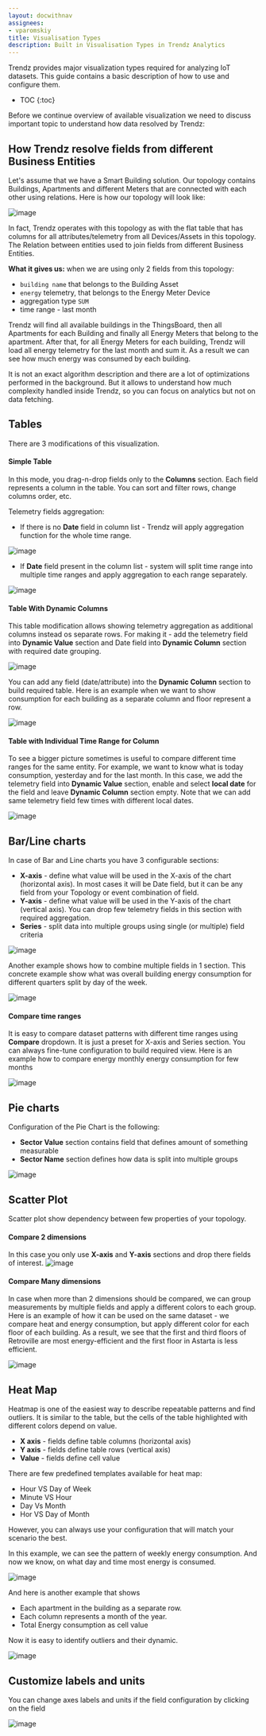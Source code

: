 ```yaml
---
layout: docwithnav
assignees:
- vparomskiy
title: Visualisation Types
description: Built in Visualisation Types in Trendz Analytics 
---
```


Trendz provides major visualization types required for analyzing IoT datasets. 
This guide contains a basic description of how to use and configure them.

* TOC
{:toc}


Before we continue overview of available visualization we need to discuss important topic to understand how data resolved by Trendz:
## How Trendz resolve fields from different Business Entities
Let's assume that we have a Smart Building solution. Our topology contains Buildings, Apartments and different Meters that are connected with each other using relations.
Here is how our topology will look like:

![image](/images/reference/pe-demo/smart-metering-model.png)


In fact, Trendz operates with this topology as with the flat table that has columns for all attributes/telemetry from all Devices/Assets in this topology.
The Relation between entities used to join fields from different Business Entities.

**What it gives us:** when we are using only 2 fields from this topology: 

- `building name` that belongs to the Building Asset
- `energy` telemetry, that belongs to the Energy Meter Device
- aggregation type `SUM`
- time range - last month


Trendz will find all available buildings in the ThingsBoard, then all Apartments for each Building and finally all Energy Meters that belong to the apartment.
After that, for all Energy Meters for each building, Trendz will load all energy telemetry for the last month and sum it. As a result we can see how much energy was consumed by each building.

It is not an exact algorithm description and there are a lot of optimizations performed in the background. But it allows to understand how much complexity handled inside Trendz, so you can focus on analytics but not on data fetching.



## Tables
There are 3 modifications of this visualization.

#### Simple Table
In this mode, you drag-n-drop fields only to the **Columns** section. Each field represents a column in the table. 
 You can sort and filter rows, change columns order, etc.  
 
Telemetry fields aggregation:
* If there is no **Date** field in column list - Trendz will apply aggregation function for the whole time range.

![image](/images/trendz/simple-table.png)
* If **Date** field present in the column list - system will split time range into multiple time ranges and apply aggregation to each range separately. 

![image](/images/trendz/simple-table-with-date.png)

#### Table With Dynamic Columns
This table modification allows showing telemetry aggregation as additional columns instead os separate rows. 
For making it - add the telemetry field into **Dynamic Value** section and Date field into **Dynamic Column** section with required date grouping.
 
![image](/images/trendz/table-dynamic-columns.png)
 
You can add any field (date/attribute) into the **Dynamic Column** section to build required table. Here is an example when we want to show consumption for each building as a separate column and floor represent a row. 

![image](/images/trendz/table-dynamic-building.png)


#### Table with Individual Time Range for Column
To see a bigger picture sometimes is useful to compare different time ranges for the same entity. For example, we want to know 
what is today consumption, yesterday and for the last month. In this case, we add the telemetry field into **Dynamic Value** section, enable and select **local date** for the field and leave 
**Dynamic Column** section empty. Note that we can add same telemetry field few times with different local dates.

![image](/images/trendz/table-local-date.png)

## Bar/Line charts
In case of Bar and Line charts you have 3 configurable sections:
* **X-axis** - define what value will be used in the X-axis of the chart (horizontal axis). In most cases it will be Date field, 
but it can be any field from your Topology or event combination of field.
* **Y-axis** - define what value will be used in the Y-axis of the chart (vertical axis). You can drop few telemetry fields in this section with required aggregation.
* **Series** - split data into multiple groups using single (or multiple) field criteria

![image](/images/trendz/basic-line.png)

Another example shows how to combine multiple fields in 1 section. This concrete example show what was overall building 
energy consumption for different quarters split by day of the week.

![image](/images/trendz/multiple-bar.png)

#### Compare time ranges
It is easy to compare dataset patterns with different time ranges using **Compare** dropdown. It is just a preset for X-axis and Series section.
You can always fine-tune configuration to build required view. Here is an example how to compare energy monthly energy consumption for few months 

![image](/images/trendz/compare-by-month.png)

## Pie charts
Configuration of the Pie Chart is the following:
* **Sector Value** section contains field that defines amount of something measurable
* **Sector Name** section defines how data is split into multiple groups

![image](/images/trendz/simple-pie.png)

## Scatter Plot
Scatter plot show dependency between few properties of your topology.

#### Compare 2 dimensions
In this case you only use **X-axis** and **Y-axis** sections and drop there fields of interest.
![image](/images/trendz/simple-scatter.png)

#### Compare Many dimensions
In case when more than 2 dimensions should be compared, we can group measurements by multiple fields and apply a different colors to each group. 
Here is an example of how it can be used on the same dataset - we compare heat and energy consumption, but apply different color for each floor of each building.
As a result, we see that the first and third floors of Retroville are most energy-efficient and the first floor in Astarta is less efficient.

![image](/images/trendz/complex-scatter.png)

## Heat Map
Heatmap is one of the easiest way to describe repeatable patterns and find outliers. It is similar to the table, but the cells of the table highlighted with different colors depend on value.
* **X axis** - fields define table columns (horizontal axis)
* **Y axis** - fields define table rows (vertical axis)
* **Value** - fields define cell value

There are few predefined templates available for heat map:
* Hour VS Day of Week
* Minute VS Hour
* Day Vs Month
* Hor VS Day of Month

However, you can always use your configuration that will match your scenario the best.

In this example, we can see the pattern of weekly energy consumption. And now we know, on what day and time most energy is consumed.

![image](/images/trendz/heat-week-pattern.png) 


And here is another example that shows
* Each apartment in the building as a separate row. 
* Each column represents a month of the year.
* Total Energy consumption as cell value
 
Now it is easy to identify outliers and their dynamic. 

![image](/images/trendz/complex-heatmap.png) 

## Customize labels and units
You can change axes labels and units if the field configuration by clicking on the field 

![image](/images/trendz/lable-unit.png) 
